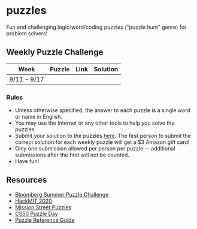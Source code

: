 # puzzles
Fun and challenging logic/word/coding puzzles ("puzzle hunt" genre) for problem solvers!

## Weekly Puzzle Challenge

| Week        | Puzzle | Link | Solution |
|-------------|--------|------|----------|
| 9/11 - 9/17 |        |      |          |

### Rules
- Unless otherwise specified, the answer to each puzzle is a single word or name in English.
- You may use the Internet or any other tools to help you solve the puzzles.
- Submit your solution to the puzzles [here](https://forms.gle/c5FeVGtJptuWfXWX7). The first person to submit the correct solution for each weekly puzzle will get a $3 Amazon gift card!
- Only one submission allowed per person per puzzle -- additional submissions after the first will not be counted.
- Have fun!

## Resources
- [Bloomberg Summer Puzzle Challenge](https://puzl.ink/summer)
- [HackMIT 2020](https://command.hackmit.academy/)
- [Mission Street Puzzles](https://missionstreetpuzzles.com/)
- [CS50 Puzzle Day](https://cs50.harvard.edu/college/2020/fall/puzzles/)
- [Puzzle Reference Guide](https://github.com/michiganhackers/puzzles/blob/master/puzzle-reference-guide.pdf)
